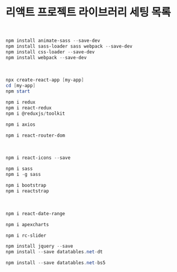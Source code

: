 # 리액트 프로젝트 라이브러리 세팅 목록

<br />


``` powershell
npm install animate-sass --save-dev
npm install sass-loader sass webpack --save-dev
npm install css-loader --save-dev 
npm install webpack --save-dev
```

<br />

``` PowerShell
npx create-react-app [my-app]  
cd [my-app]  
npm start
```

``` PowerShell
npm i redux
npm i react-redux
npm i @reduxjs/toolkit
```

``` PowerShell
npm i axios
```

``` PowerShell
npm i react-router-dom
```

<br/>

``` PowerShell
npm i react-icons --save
```

``` PowerShell
npm i sass
npm i -g sass
```


``` PowerShell
npm i bootstrap
npm i reactstrap
```

<br/>

``` PowerShell
npm i react-date-range
```

``` PowerShell
npm i apexcharts
```

``` PowerShell
npm i rc-slider
```

``` PowerShell
npm install jquery --save
npm install --save datatables.net-dt
```

``` PowerShell
npm install --save datatables.net-bs5
```